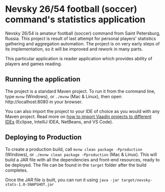 # Nevsky 26/54 football (soccer) command's statistics application

Nevsky 26/54 is amateur football (soccer) command from Saint Petersburg, Russia. This project is result of last 
attempt for personal players' statistics gathering and aggregation automation. The project is on very early steps of 
its implementation, so it will be improved and rework in many parts.

This particular application is reader application which provides ability of players and games reading.

## Running the application

The project is a standard Maven project. To run it from the command line,
type `mvnw` (Windows), or `./mvnw` (Mac & Linux), then open
http://localhost:8080 in your browser.

You can also import the project to your IDE of choice as you would with any
Maven project. Read more on [how to import Vaadin projects to different 
IDEs](https://vaadin.com/docs/latest/flow/guide/step-by-step/importing) (Eclipse, IntelliJ IDEA, NetBeans, and VS Code).

## Deploying to Production

To create a production build, call `mvnw clean package -Pproduction` (Windows),
or `./mvnw clean package -Pproduction` (Mac & Linux).
This will build a JAR file with all the dependencies and front-end resources,
ready to be deployed. The file can be found in the `target` folder after the build completes.

Once the JAR file is built, you can run it using
`java -jar target/nevsky-stats-1.0-SNAPSHOT.jar`

